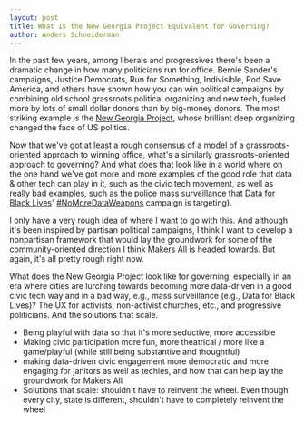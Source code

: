 ```yaml
---
layout: post
title: What Is the New Georgia Project Equivalent for Governing?
author: Anders Schneiderman
---
```


In the past few years, among liberals and progressives there's been a dramatic change in how many politicians run for office. Bernie Sander's campaigns, Justice Democrats, Run for Something, Indivisible, Pod Save America, and others have shown how you can win political campaigns by combining old school grassroots political organizing and new tech, fueled more by lots of small dollar donors than by big-money donors.  The most striking example is the [New Georgia Project]( https://newgeorgiaproject.org/), whose brilliant deep organizing changed the face of US politics.

Now that we've got at least a rough consensus of a model of a grassroots-oriented approach to winning office, what's a similarly grassroots-oriented approach to governing? And what does that look like in a world where on the one hand we've got more and more examples of the good role that data & other tech can play in it, such as the civic tech movement, as well as really bad examples, such as the police mass surveillance that [Data for Black Lives]( https://twitter.com/Data4BlackLives)' [#NoMoreDataWeapons](https://blog.d4bl.org/introducing-nomoredataweapons/) campaign is targeting). 

I only have a very rough idea of where I want to go with this. And although it's been inspired by partisan political campaigns, I think I want to develop a nonpartisan framework that would lay the groundwork for some of the community-oriented direction I think Makers All is headed towards. But again, it's all pretty rough right now.

What does the New Georgia Project look like for governing, especially in an era where cities are lurching towards becoming more data-driven in a good civic tech way and in a bad way, e.g., mass surveillance (e.g., Data for Black Lives)? The UX for activists, non-activist churches, etc., and progressive politicians. And the solutions that scale.

- Being playful with data so that it's more seductive, more accessible
- Making civic participation more fun, more theatrical / more like a game/playful (while still being substantive and thoughtful)
- making data-driven civic engagement more democratic and more engaging for janitors as well as techies, and how that can help lay the groundwork for Makers All
- Solutions that scale: shouldn't have to reinvent the wheel. Even though every city, state is different, shouldn't have to completely reinvent the wheel

